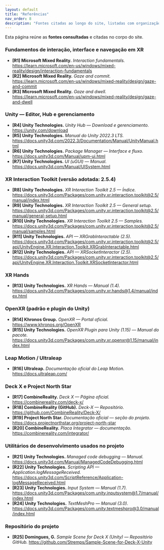 ```yaml
---
layout: default
title: "Referências"
nav_order: 8
description: "Fontes citadas ao longo do site, listadas com organização, título e link."
---
```


Esta página reúne as **fontes consultadas** e citadas no corpo do site.

### Fundamentos de interação, interface e navegação em XR
- **[R1] Microsoft Mixed Reality.** *Interaction fundamentals.* <https://learn.microsoft.com/en-us/windows/mixed-reality/design/interaction-fundamentals>
- **[R2] Microsoft Mixed Reality.** *Gaze and commit.* <https://learn.microsoft.com/en-us/windows/mixed-reality/design/gaze-and-commit>
- **[R3] Microsoft Mixed Reality.** *Gaze and dwell.* <https://learn.microsoft.com/en-us/windows/mixed-reality/design/gaze-and-dwell>

### Unity — Editor, Hub e gerenciamento
- **[R4] Unity Technologies.** *Unity Hub — Download e gerenciamento.* <https://unity.com/download>
- **[R5] Unity Technologies.** *Manual do Unity 2022.3 LTS.* <https://docs.unity3d.com/2022.3/Documentation/Manual/UnityManual.html>
- **[R6] Unity Technologies.** *Package Manager — Interface e fluxo.* <https://docs.unity3d.com/Manual/upm-ui.html>
- **[R7] Unity Technologies.** *UI (uGUI) — Manual.* <https://docs.unity3d.com/Manual/UISystem.html>

### XR Interaction Toolkit (versão adotada: 2.5.4)
- **[R8] Unity Technologies.** *XR Interaction Toolkit 2.5 — Índice.* <https://docs.unity3d.com/Packages/com.unity.xr.interaction.toolkit@2.5/manual/index.html>
- **[R9] Unity Technologies.** *XR Interaction Toolkit 2.5 — General setup.* <https://docs.unity3d.com/Packages/com.unity.xr.interaction.toolkit@2.5/manual/general-setup.html>
- **[R10] Unity Technologies.** *XR Interaction Toolkit 2.5 — Samples.* <https://docs.unity3d.com/Packages/com.unity.xr.interaction.toolkit@2.5/manual/samples.html>
- **[R11] Unity Technologies.** *API — XRGrabInteractable (2.5).* <https://docs.unity3d.com/Packages/com.unity.xr.interaction.toolkit@2.5/api/UnityEngine.XR.Interaction.Toolkit.XRGrabInteractable.html>
- **[R12] Unity Technologies.** *API — XRSocketInteractor (2.5).* <https://docs.unity3d.com/Packages/com.unity.xr.interaction.toolkit@2.5/api/UnityEngine.XR.Interaction.Toolkit.XRSocketInteractor.html>

### XR Hands
- **[R13] Unity Technologies.** *XR Hands — Manual (1.4).* <https://docs.unity3d.com/Packages/com.unity.xr.hands@1.4/manual/index.html>

### OpenXR (padrão e plugin do Unity)
- **[R14] Khronos Group.** *OpenXR — Portal oficial.* <https://www.khronos.org/OpenXR>
- **[R15] Unity Technologies.** *OpenXR Plugin para Unity (1.15) — Manual do pacote.* <https://docs.unity3d.com/Packages/com.unity.xr.openxr@1.15/manual/index.html>

### Leap Motion / Ultraleap
- **[R16] Ultraleap.** *Documentação oficial do Leap Motion.* <https://docs.ultraleap.com/>

### Deck X e Project North Star
- **[R17] CombineReality.** *Deck X — Página oficial.* <https://combinereality.com/deck-x/>
- **[R18] CombineReality (GitHub).** *Deck-X — Repositório.* <https://github.com/CombineReality/Deck-X/>
- **[R19] Project North Star.** *Documentação oficial — seção do projeto.* <https://docs.projectnorthstar.org/project-north-star>
- **[R20] CombineReality.** *Placa Integrator — documentação.* <https://combinereality.com/integrator/>

### Utilitários de desenvolvimento usados no projeto
- **[R21] Unity Technologies.** *Managed code debugging — Manual.* <https://docs.unity3d.com/Manual/ManagedCodeDebugging.html>
- **[R22] Unity Technologies.** *Scripting API — Application.logMessageReceived.* <https://docs.unity3d.com/ScriptReference/Application-logMessageReceived.html>
- **[R23] Unity Technologies.** *Input System — Manual (1.7).* <https://docs.unity3d.com/Packages/com.unity.inputsystem@1.7/manual/index.html>
- **[R24] Unity Technologies.** *TextMeshPro — Manual (3.0).* <https://docs.unity3d.com/Packages/com.unity.textmeshpro@3.0/manual/index.html>

### Repositório do projeto
- **[R25] Domingues, G.** *Sample Scene for Deck X (Unity) — Repositório GitHub.* <https://github.com/Stremps/Sample-Scene-for-Deck-X-Unity>
